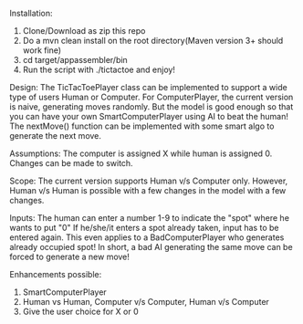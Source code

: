 Installation:
1. Clone/Download as zip this repo
2. Do a mvn clean install on the root directory(Maven version 3+ should work fine)
3. cd target/appassembler/bin
4. Run the script with ./tictactoe and enjoy!


Design:
The TicTacToePlayer class can be implemented to support a wide type of users
Human or Computer. For ComputerPlayer, the current version is naive, generating moves randomly.
But the model is good enough so that you can have your own SmartComputerPlayer using AI to beat the human!
The nextMove() function can be implemented with some smart algo to generate the next move.

Assumptions:
The computer is assigned X while human is assigned 0. Changes can be made to switch.


Scope:
The current version supports Human v/s Computer only. However, Human v/s Human is possible with a few changes in the model with a few changes.

Inputs:
The human can enter a number 1-9 to indicate the "spot" where he wants to put "0"
If he/she/it enters a spot already taken, input has to be entered again. This even applies to a
BadComputerPlayer who generates already occupied spot! In short, a bad AI generating the same move can be forced to generate a new move!



Enhancements possible:
1. SmartComputerPlayer
2. Human vs Human, Computer v/s Computer, Human v/s Computer
3. Give the user choice for X or 0